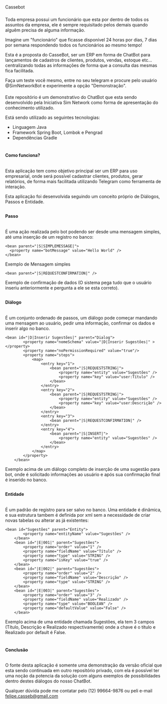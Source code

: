 # 
Cassebot
###
Toda empresa possui um funcionário que esta por dentro de todos os assuntos da empresa, ele é sempre requisitado pelos demais quando alguêm precisa de alguma informação.

Imagine um "funcionário" que ficasse disponível 24 horas por dias, 7 dias por semana respondendo todos os funcionários ao mesmo tempo!

Esta é a proposta do CasseBot, ser um ERP em forma de ChatBot para lançamentos de cadastros de clientes, produtos, vendas, estoque etc... centralizando todas as informações de forma que a consulta das mesmas fica facilitada.

Faça um teste você mesmo, entre no seu telegram e procure pelo usuário @SimNetworkBot e experimente a opção "Demonstração".

####
Este repositório é um demonstrativo do ChatBot que esta sendo desenvolvido pela Iniciativa Sim Network como forma de apresentação do conhecimento utilizado.

Está sendo utilizado as seguintes tecnologias:
- Linguagem Java
- Framework Spring Boot, Lombok e Pengrad
- Dependências Gradle

# 
**Como funciona?**
###### 
Esta aplicação tem como objetivo principal ser um ERP para uso empresarial, onde será possível cadastrar clientes, produtos, gerar relatórios, de forma mais facilitada utilizando Telegram como ferramenta de interação.

Esta aplicação foi desenvolvida seguindo um conceito próprio de Diálogos, Passos e Entidade.

##
**Passo**
###### 
É uma ação realizada pelo bot podendo ser desde uma mensagem simples, até uma inserção de um registro no banco:
```
<bean parent="|S|SIMPLEMESSAGE|">
  <property name="botMessage" value="Hello World" />
</bean>
```
Exemplo de Mensagem simples

```
<bean parent="|S|REQUESTCONFIRMATION|" />
```
Exemplo de confirmação de dados (O sistema pega tudo que o usuário inseriu anteriormente e pergunta a ele se esta correto).

##
**Diálogo**
######
É um conjunto ordenado de passos, um diálogo pode começar mandando uma mensagem ao usuário, pedir uma informação, confirmar os dados e inserir algo no banco.
```
<bean id="|D|Inserir Sugestões|" parent="Dialog">
		<property name="nomeSchema" value="|D|Inserir Sugestões|" ></property>
		<property name="noPermissionRequired" value="true"/>
		<property name="steps">
			<map>
				<entry key="1">
					<bean parent="|S|REQUESTSTRING|">
						<property name="entity" value="Sugestões" />
						<property name="key" value="user:Título" />
					</bean>
				</entry>
				<entry key="2">
					<bean parent="|S|REQUESTSTRING|">
						<property name="entity" value="Sugestões" />
						<property name="key" value="user:Descrição" />
					</bean>
				</entry>
				<entry key="3">
					<bean parent="|S|REQUESTCONFIRMATION|" />
				</entry>
				<entry key="4">
					<bean parent="|S|INSERT|">
						<property name="entity" value="Sugestões" />
					</bean>
				</entry>
			</map>
		</property>
	</bean>
  ```
  Exemplo acima de um diálogo completo de inserção de uma sugestão para bot, onde é solicitado informações ao usuário e após sua confirmação final é inserido no banco.
  
##
**Entidade**
######
É um padrão de registro para ser salvo no banco. Uma entidade é dinâmica, e sua estrutura tambem é definida por xml sem a necessidade de criar novas tabelas ou alterar as já existentes:
```
<bean id="Sugestões" parent="Entity">
		<property name="entityName" value="Sugestões" />
	</bean>
	<bean id="|E|001|" parent="Sugestões">
		<property name="order" value="1" />
		<property name="fieldName" value="Título" />
		<property name="type" value="STRING" />
		<property name="isKey" value="true" />
	</bean>
	<bean id="|E|002|" parent="Sugestões">
		<property name="order" value="2" />
		<property name="fieldName" value="Descrição" />
		<property name="type" value="STRING" />
	</bean>
	<bean id="|E|003|" parent="Sugestões">
		<property name="order" value="3" />
		<property name="fieldName" value="Realizado" />
		<property name="type" value="BOOLEAN" />
		<property name="defaultValue" value="False" />
	</bean>
  ```
  Exemplo acima de uma entidade chamada Sugestões, ela tem 3 campos (Título, Descrição e Realizado respectivamente) onde a chave é o título e Realizado por default é False.
  
#
**Conclusão**
######
O fonte desta aplicação é somente uma demonstração da versão oficial que esta sendo continuada em outro repositório privado, com ela é possível ter uma noção da potencia da solução com alguns exemplos de possibilidades dentro destes diálogos do nosso ChatBot.

Qualquer dúvida pode me contatar pelo (12) 99664-9876 ou peli e-mail felipe.casseb@gmail.com 

